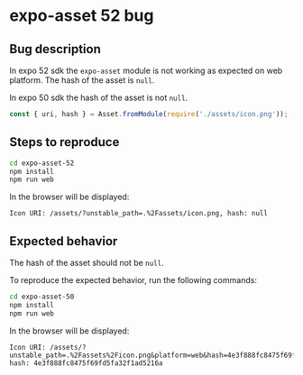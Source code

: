 # expo-asset 52 bug

## Bug description

In expo 52 sdk the `expo-asset` module is not working as expected on web platform.
The hash of the asset is `null`.

In expo 50 sdk the hash of the asset is not `null`.

```js
const { uri, hash } = Asset.fromModule(require('./assets/icon.png'));
```

## Steps to reproduce

```bash
cd expo-asset-52
npm install
npm run web
```

In the browser will be displayed:

```text
Icon URI: /assets/?unstable_path=.%2Fassets/icon.png, hash: null
```

## Expected behavior

The hash of the asset should not be `null`.

To reproduce the expected behavior, run the following commands:

```bash
cd expo-asset-50
npm install
npm run web
```

In the browser will be displayed:

```text
Icon URI: /assets/?unstable_path=.%2Fassets%2Ficon.png&platform=web&hash=4e3f888fc8475f69fd5fa32f1ad5216a, hash: 4e3f888fc8475f69fd5fa32f1ad5216a
```
